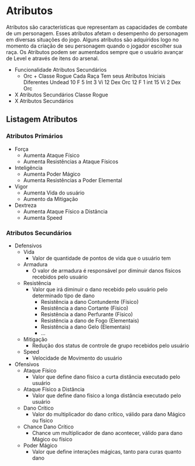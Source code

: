 # Atributos
Atributos são características que representam as capacidades de combate de um personagem. Esses atributos afetam o desempenho do personagem em diversas situações do jogo.
Alguns atributos são adquiridos logo no momento da criação de seu personagem quando o jogador escolher sua raça.
Os Atributos podem ser aumentados sempre que o usuário avançar de Level e através de itens do arsenal.

- Funcionalidade Atributos Secundários
	- Orc + Classe Rogue
Cada Raça Tem seus Atributos Iniciais Diferentes
Undead
10 F
5 Int
3 Vi
12 Dex
Orc
12 F
1 int
15 Vi
2 Dex
Orc
- X Atributos Secundários
Classe Rogue
- X Atributos Secundários
## Listagem Atributos
### Atributos Primários
- Força
	- Aumenta Ataque Físico
	- Aumenta Resistências a Ataque Físicos
- Inteligência
	- Aumenta Poder Mágico
	- Aumenta Resistências a Poder Elemental
- Vigor
	- Aumenta Vida do usuário
	- Aumento da Mitigação
- Dextreza
	- Aumenta Ataque Físico a Distância
	- Aumenta Speed
### Atributos Secundários
- Defensivos
	- Vida
		- Valor de quantidade de pontos de vida que o usuário tem
	- Armadura
		- O valor de armadura é responsável por diminuir danos físicos recebidos pelo usuário
	- Resistência
		- Valor que irá diminuir o dano recebido pelo usuário pelo determinado tipo de dano
			- Resistência a dano Contundente (Físico)
			- Resistência a dano Cortante (Físico)
			- Resistência a dano Perfurante (Físico)
			- Resistência a dano de Fogo (Elementais)
			- Resistência a dano Gelo (Elementais)
			- ...
	- Mitigação
		- Redução dos status de controle de grupo recebidos pelo usuário
	- Speed
		- Velocidade de Movimento do usuário
- Ofensivos
	- Ataque Físico
		- Valor que define dano físico a curta distância executado pelo usuário
	- Ataque Físico a Distância
		- Valor que define dano físico a longa distância executado pelo usuário
	- Dano Crítico
		- Valor do multiplicador do dano crítico,  válido para dano Mágico ou físico
	- Chance Dano Crítico
		- Chance um multiplicador de dano acontecer, válido para dano Mágico ou físico
	- Poder Mágico
		- Valor que define interações mágicas, tanto para curas quanto dano